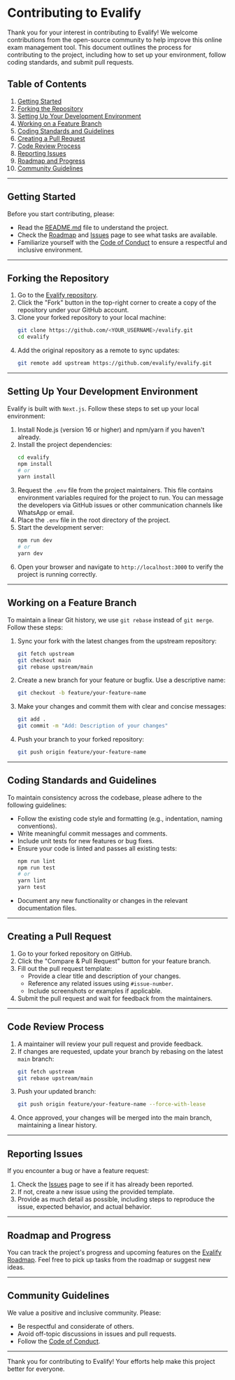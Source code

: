 # Contributing to Evalify

Thank you for your interest in contributing to Evalify! We welcome contributions from the open-source community to help improve this online exam management tool. This document outlines the process for contributing to the project, including how to set up your environment, follow coding standards, and submit pull requests.

## Table of Contents

1. [Getting Started](#getting-started)
2. [Forking the Repository](#forking-the-repository)
3. [Setting Up Your Development Environment](#setting-up-your-development-environment)
4. [Working on a Feature Branch](#working-on-a-feature-branch)
5. [Coding Standards and Guidelines](#coding-standards-and-guidelines)
6. [Creating a Pull Request](#creating-a-pull-request)
7. [Code Review Process](#code-review-process)
8. [Reporting Issues](#reporting-issues)
9. [Roadmap and Progress](#roadmap-and-progress)
10. [Community Guidelines](#community-guidelines)

---

## Getting Started

Before you start contributing, please:

- Read the [README.md](https://github.com/evalify/evalify/blob/development/README.md) file to understand the project.
- Check the [Roadmap](#roadmap-and-progress) and [Issues](https://github.com/evalify/evalify/issues) page to see what tasks are available.
- Familiarize yourself with the [Code of Conduct](https://github.com/evalify/evalify/blob/development/CODE_OF_CONDUCT.md) to ensure a respectful and inclusive environment.

---

## Forking the Repository

1. Go to the [Evalify repository](https://github.com/evalify/evalify).
2. Click the "Fork" button in the top-right corner to create a copy of the repository under your GitHub account.
3. Clone your forked repository to your local machine:
   ```bash
   git clone https://github.com/<YOUR_USERNAME>/evalify.git
   cd evalify
   ```
4. Add the original repository as a remote to sync updates:
   ```bash
   git remote add upstream https://github.com/evalify/evalify.git
   ```

---

## Setting Up Your Development Environment

Evalify is built with `Next.js`. Follow these steps to set up your local environment:

1. Install Node.js (version 16 or higher) and npm/yarn if you haven't already.
2. Install the project dependencies:
   ```bash
   cd evalify
   npm install
   # or
   yarn install
   ```
3. Request the `.env` file from the project maintainers. This file contains environment variables required for the project to run. You can message the developers via GitHub issues or other communication channels like WhatsApp or email.
4. Place the `.env` file in the root directory of the project.
5. Start the development server:
   ```bash
   npm run dev
   # or
   yarn dev
   ```
6. Open your browser and navigate to `http://localhost:3000` to verify the project is running correctly.

---

## Working on a Feature Branch

To maintain a linear Git history, we use `git rebase` instead of `git merge`. Follow these steps:

1. Sync your fork with the latest changes from the upstream repository:
   ```bash
   git fetch upstream
   git checkout main
   git rebase upstream/main
   ```
2. Create a new branch for your feature or bugfix. Use a descriptive name:
   ```bash
   git checkout -b feature/your-feature-name
   ```
3. Make your changes and commit them with clear and concise messages:
   ```bash
   git add .
   git commit -m "Add: Description of your changes"
   ```
4. Push your branch to your forked repository:
   ```bash
   git push origin feature/your-feature-name
   ```

---

## Coding Standards and Guidelines

To maintain consistency across the codebase, please adhere to the following guidelines:

- Follow the existing code style and formatting (e.g., indentation, naming conventions).
- Write meaningful commit messages and comments.
- Include unit tests for new features or bug fixes.
- Ensure your code is linted and passes all existing tests:
  ```bash
  npm run lint
  npm run test
  # or
  yarn lint
  yarn test
  ```
- Document any new functionality or changes in the relevant documentation files.

---

## Creating a Pull Request

1. Go to your forked repository on GitHub.
2. Click the "Compare & Pull Request" button for your feature branch.
3. Fill out the pull request template:
   - Provide a clear title and description of your changes.
   - Reference any related issues using `#issue-number`.
   - Include screenshots or examples if applicable.
4. Submit the pull request and wait for feedback from the maintainers.

---

## Code Review Process

1. A maintainer will review your pull request and provide feedback.
2. If changes are requested, update your branch by rebasing on the latest `main` branch:
   ```bash
   git fetch upstream
   git rebase upstream/main
   ```
3. Push your updated branch:
   ```bash
   git push origin feature/your-feature-name --force-with-lease
   ```
4. Once approved, your changes will be merged into the main branch, maintaining a linear history.

---

## Reporting Issues

If you encounter a bug or have a feature request:

1. Check the [Issues](https://github.com/evalify/evalify/issues) page to see if it has already been reported.
2. If not, create a new issue using the provided template.
3. Provide as much detail as possible, including steps to reproduce the issue, expected behavior, and actual behavior.

---

## Roadmap and Progress

You can track the project's progress and upcoming features on the [Evalify Roadmap](https://github.com/orgs/evalify/projects/2/views/3). Feel free to pick up tasks from the roadmap or suggest new ideas.

---

## Community Guidelines

We value a positive and inclusive community. Please:

- Be respectful and considerate of others.
- Avoid off-topic discussions in issues and pull requests.
- Follow the [Code of Conduct](https://github.com/evalify/evalify/blob/main/CODE_OF_CONDUCT.md).

---

Thank you for contributing to Evalify! Your efforts help make this project better for everyone.
